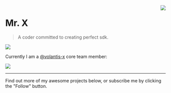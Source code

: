 <a href="#">
<img align="right" src="https://github-readme-stats.vercel.app/api?username=xaoxuu&show_icons=true&hide_border=true">
</a>

# Mr. X

> A coder committed to creating perfect sdk.

![](https://github-readme-stats.vercel.app/api/top-langs/?username=xaoxuu&hide=html&hide_border=true)

Currently I am a [@volantis-x](https://github.com/volantis-x) core team member:

<a href="https://github.com/volantis-x/hexo-theme-volantis">
  <img src="https://github-readme-stats.vercel.app/api/pin/?username=volantis-x&repo=hexo-theme-volantis&show_owner=true" />
</a>

<br>

----

Find out more of my awesome projects below, or subscribe me by clicking the "Follow" button.
